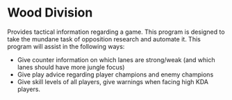 # Wood Division
Provides tactical information regarding a game.
This program is designed to take the mundane task of opposition research and automate it.
This program will assist in the following ways:
- Give counter information on which lanes are strong/weak (and which lanes should have more jungle focus)
- Give play advice regarding player champions and enemy champions
- Give skill levels of all players, give warnings when facing high KDA players.
